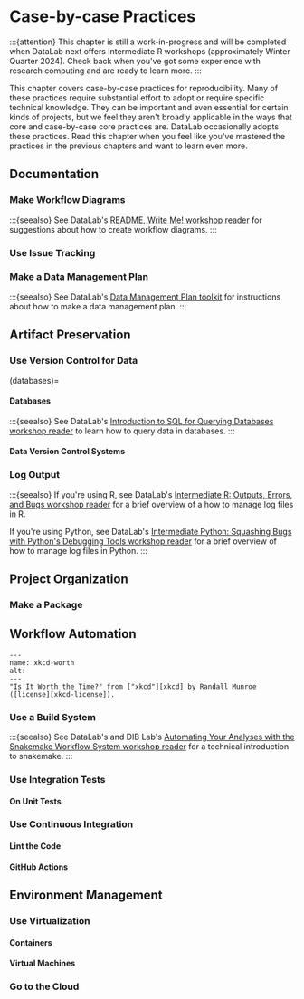 Case-by-case Practices
======================

:::{attention}
This chapter is still a work-in-progress and will be completed when DataLab
next offers Intermediate R workshops (approximately Winter Quarter 2024). Check
back when you've got some experience with research computing and are ready to
learn more.
:::

This chapter covers case-by-case practices for reproducibility. Many of these
practices require substantial effort to adopt or require specific technical
knowledge. They can be important and even essential for certain kinds of
projects, but we feel they aren't broadly applicable in the ways that core and
case-by-case core practices are. DataLab occasionally adopts these practices.
Read this chapter when you feel like you've mastered the practices in the
previous chapters and want to learn even more.



Documentation
-------------

### Make Workflow Diagrams

:::{seealso}
See DataLab's [README, Write Me! workshop reader][datalab-readme] for
suggestions about how to create workflow diagrams.
:::

[datalab-readme]: https://ucdavisdatalab.github.io/workshop_how-to-data-documentation/#workflow-diagrams


### Use Issue Tracking


### Make a Data Management Plan

:::{seealso}
See DataLab's [Data Management Plan toolkit][datalab-dmp] for instructions
about how to make a data management plan.
:::

[datalab-dmp]: https://datalab.ucdavis.edu/data-management-plans/


Artifact Preservation
---------------------

### Use Version Control for Data

(databases)=
#### Databases

:::{seealso}
See DataLab's [Introduction to SQL for Querying Databases workshop
reader][datalab-sql] to learn how to query data in databases.
:::

[datalab-sql]: https://ucdavisdatalab.github.io/workshop_intro_to_sql/


#### Data Version Control Systems


### Log Output

:::{seealso}
If you're using R, see DataLab's [Intermediate R: Outputs, Errors, and Bugs
workshop reader][datalab-r-output] for a brief overview of a how to manage log
files in R.

If you're using Python, see DataLab's [Intermediate Python: Squashing Bugs with
Python's Debugging Tools workshop reader][datalab-py-output] for a brief
overview of how to manage log files in Python.
:::

[datalab-r-output]: https://ucdavisdatalab.github.io/workshop_intermediate_r/output-errors-and-bugs.html#logging-output
[datalab-py-output]: https://ucdavisdatalab.github.io/workshop_intermediate_python/chapters/04_debugging.html#logging


Project Organization
--------------------

### Make a Package


Workflow Automation
-------------------

```{figure} ../img/xkcd_is_it_worth_the_time.png
---
name: xkcd-worth
alt:
---
"Is It Worth the Time?" from ["xkcd"][xkcd] by Randall Munroe
([license][xkcd-license]).
```

[xkcd]: https://xkcd.com/
[xkcd-license]: https://xkcd.com/license.html



### Use a Build System

:::{seealso}
See DataLab's and DIB Lab's [Automating Your Analyses with the Snakemake
Workflow System workshop reader][datalab-snakemake] for a technical
introduction to snakemake.
:::

[datalab-snakemake]: https://ngs-docs.github.io/2021-august-remote-computing/automating-your-analyses-with-the-snakemake-workflow-system.html


### Use Integration Tests

#### On Unit Tests

### Use Continuous Integration

#### Lint the Code

#### GitHub Actions


Environment Management
----------------------

### Use Virtualization

#### Containers

#### Virtual Machines

### Go to the Cloud


